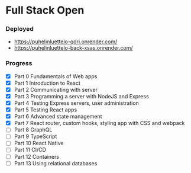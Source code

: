 # Full Stack Open

### Deployed
* https://puhelinluettelo-qdri.onrender.com/
* https://puhelinluettelo-back-xsas.onrender.com/

### Progress
- [x] Part 0 Fundamentals of Web apps
- [x] Part 1 Introduction to React
- [x] Part 2 Communicating with server
- [x] Part 3 Programming a server with NodeJS and Express
- [x] Part 4 Testing Express servers, user administration
- [x] Part 5 Testing React apps
- [x] Part 6 Advanced state management
- [x] Part 7 React router, custom hooks, styling app with CSS and webpack
- [ ] Part 8 GraphQL
- [ ] Part 9 TypeScript
- [ ] Part 10 React Native
- [ ] Part 11 CI/CD
- [ ] Part 12 Containers
- [ ] Part 13 Using relational databases

